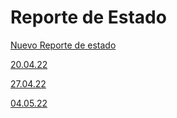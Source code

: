# Reporte de Estado

[Nuevo Reporte de estado](Reporte%20de%20Estado%20eb0be4d992144fe1b49b3e40e4144c49/Nuevo%20Reporte%20de%20estado%20d33b2a6b6006460e9e1e2a584ab162b6.md)

[20.04.22](Reporte%20de%20Estado%20eb0be4d992144fe1b49b3e40e4144c49/20%2004%2022%206cafbb3b6f8b45f7bfec4c40cbf25148.md)

[27.04.22](Reporte%20de%20Estado%20eb0be4d992144fe1b49b3e40e4144c49/27%2004%2022%204f8457dfdb5444b284f72b28d7c4cd5b.md)

[04.05.22](Reporte%20de%20Estado%20eb0be4d992144fe1b49b3e40e4144c49/04%2005%2022%201d8cff1232ba4933af31c20c60111098.md)